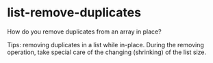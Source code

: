 # list-remove-duplicates
How do you remove duplicates from an array in place?

Tips: removing duplicates in a list while in-place. During the removing operation, take special care of the changing (shrinking) of the list size. 
